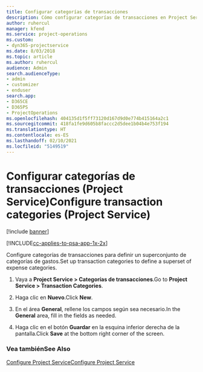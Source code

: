 ```yaml
---
title: Configurar categorías de transacciones
description: Cómo configurar categorías de transacciones en Project Service
author: ruhercul
manager: kfend
ms.service: project-operations
ms.custom:
- dyn365-projectservice
ms.date: 8/03/2018
ms.topic: article
ms.author: ruhercul
audience: Admin
search.audienceType:
- admin
- customizer
- enduser
search.app:
- D365CE
- D365PS
- ProjectOperations
ms.openlocfilehash: 404135d1f5ff73120d167d9d0e774b415164a2c1
ms.sourcegitcommit: 418fa1fe9d605b8faccc2d5dee1b04b4e753f194
ms.translationtype: HT
ms.contentlocale: es-ES
ms.lasthandoff: 02/10/2021
ms.locfileid: "5149519"
---
```

# <a name="configure-transaction-categories-project-service"></a><span data-ttu-id="4815e-103">Configurar categorías de transacciones (Project Service)</span><span class="sxs-lookup"><span data-stu-id="4815e-103">Configure transaction categories (Project Service)</span></span>

[!include [banner](../includes/psa-now-project-operations.md)]

[!INCLUDE[cc-applies-to-psa-app-1x-2x](../includes/cc-applies-to-psa-app-1x-2x.md)]

<span data-ttu-id="4815e-104">Configure categorías de transacciones para definir un superconjunto de categorías de gastos.</span><span class="sxs-lookup"><span data-stu-id="4815e-104">Set up transaction categories to define a superset of expense categories.</span></span>  
  
1.  <span data-ttu-id="4815e-105">Vaya a **Project Service > Categorías de transacciones**.</span><span class="sxs-lookup"><span data-stu-id="4815e-105">Go to **Project Service > Transaction Categories**.</span></span>  
  
2.  <span data-ttu-id="4815e-106">Haga clic en **Nuevo**.</span><span class="sxs-lookup"><span data-stu-id="4815e-106">Click **New**.</span></span>  
  
3.  <span data-ttu-id="4815e-107">En el área **General**, rellene los campos según sea necesario.</span><span class="sxs-lookup"><span data-stu-id="4815e-107">In the **General** area, fill in the fields as needed.</span></span>  
  
4.  <span data-ttu-id="4815e-108">Haga clic en el botón **Guardar** en la esquina inferior derecha de la pantalla.</span><span class="sxs-lookup"><span data-stu-id="4815e-108">Click **Save** at the bottom right corner of the screen.</span></span>  
  
### <a name="see-also"></a><span data-ttu-id="4815e-109">Vea también</span><span class="sxs-lookup"><span data-stu-id="4815e-109">See Also</span></span>  
 [<span data-ttu-id="4815e-110">Configure Project Service</span><span class="sxs-lookup"><span data-stu-id="4815e-110">Configure Project Service</span></span>](../psa/configure.md)
